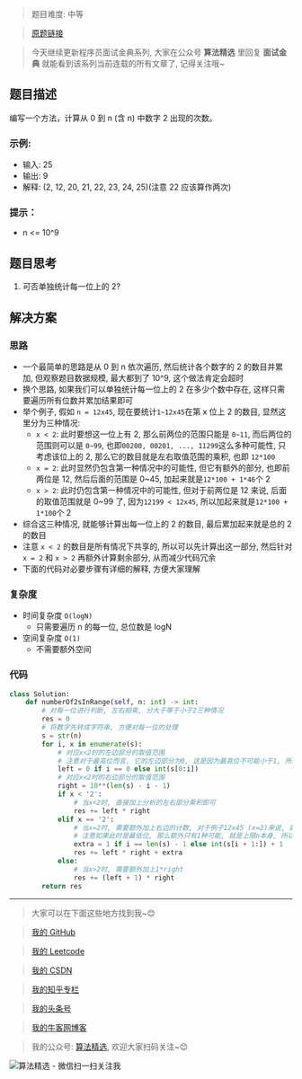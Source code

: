> 题目难度: 中等

> [原题链接](https://leetcode-cn.com/problems/number-of-2s-in-range-lcci/)

> 今天继续更新程序员面试金典系列, 大家在公众号 **算法精选** 里回复 **面试金典** 就能看到该系列当前连载的所有文章了, 记得关注哦~

## 题目描述

编写一个方法，计算从 0 到 n (含 n) 中数字 2 出现的次数。

### 示例:

- 输入: 25
- 输出: 9
- 解释: (2, 12, 20, 21, 22, 23, 24, 25)(注意 22 应该算作两次)

### 提示：

- n <= 10^9

## 题目思考

1. 可否单独统计每一位上的 2?

## 解决方案

### 思路

- 一个最简单的思路是从 0 到 n 依次遍历, 然后统计各个数字的 2 的数目并累加, 但观察题目数据规模, 最大都到了 10^9, 这个做法肯定会超时
- 换个思路, 如果我们可以单独统计每一位上的 2 在多少个数中存在, 这样只需要遍历所有位数并累加结果即可
- 举个例子, 假如 `n = 12x45`, 现在要统计`1~12x45`在第 x 位上 2 的数目, 显然这里分为三种情况:
  - `x < 2`: 此时要想这一位上有 2, 那么前两位的范围只能是 `0~11`, 而后两位的范围则可以是 `0~99`, 也即`00200, 00201, ..., 11299`这么多种可能性, 只考虑该位上的 2, 那么它的数目就是左右取值范围的乘积, 也即 `12*100`
  - `x = 2`: 此时显然仍包含第一种情况中的可能性, 但它有额外的部分, 也即前两位是 12, 然后后面的范围是 0~45, 加起来就是`12*100 + 1*46`个 2
  - `x > 2`: 此时仍包含第一种情况中的可能性, 但对于前两位是 12 来说, 后面的取值范围就是 0~99 了, 因为`12199 < 12x45`, 所以加起来就是`12*100 + 1*100`个 2
- 综合这三种情况, 就能够计算出每一位上的 2 的数目, 最后累加起来就是总的 2 的数目
- 注意 `x < 2` 的数目是所有情况下共享的, 所以可以先计算出这一部分, 然后针对 `x = 2` 和 `x > 2` 再额外计算剩余部分, 从而减少代码冗余
- 下面的代码对必要步骤有详细的解释, 方便大家理解

### 复杂度

- 时间复杂度 `O(logN)`
  - 只需要遍历 n 的每一位, 总位数是 logN
- 空间复杂度 `O(1)`
  - 不需要额外空间

### 代码

```python
class Solution:
    def numberOf2sInRange(self, n: int) -> int:
        # 对每一位进行判断, 左右相乘, 分大于等于小于2三种情况
        res = 0
        # 将数字先转成字符串, 方便对每一位的处理
        s = str(n)
        for i, x in enumerate(s):
            # 对应x<2时的左边部分的取值范围
            # 注意对于最高位而言, 它的左边部分为0, 这是因为最高位不可能小于1, 所以这部分不应该有
            left = 0 if i == 0 else int(s[0:i])
            # 对应x<2时的右边部分的取值范围
            right = 10**(len(s) - i - 1)
            if x < '2':
                # 当x<2时, 直接加上分析的左右部分乘积即可
                res += left * right
            elif x == '2':
                # 当x=2时, 需要额外加上右边的计数, 对于例子12x45 (x=2)来说, 就是46
                # 注意如果此时是最低位, 那么额外只有1种可能, 就是上限n本身, 所以最低位是2的话只需要加上1
                extra = 1 if i == len(s) - 1 else int(s[i + 1:]) + 1
                res += left * right + extra
            else:
                # 当x>2时, 需要额外加上1*right
                res += (left + 1) * right
        return res
```

---

> 大家可以在下面这些地方找到我~😊

> [我的 GitHub](https://github.com/zjulyx)

> [我的 Leetcode](https://leetcode-cn.com/u/suibianfahui/)

> [我的 CSDN](https://me.csdn.net/zjulyx1993)

> [我的知乎专栏](https://zhuanlan.zhihu.com/c_1242508721932464128)

> [我的头条号](https://www.toutiao.com/c/user/1090304683804520/#mid=1671643017345028)

> [我的牛客网博客](https://blog.nowcoder.net/zjulyx)

> 我的公众号: [算法精选](https://mp.weixin.qq.com/s?__biz=MzA5MDk1MjI5MA==&mid=2247484158&idx=1&sn=90176bac32cf7af40e4074c721fd8a95&chksm=900285f3a7750ce5a068c9c9773781461819633f2fd60533732637ec9520c908371ebc218d49&scene=178&cur_album_id=1386231241346859009#rd), 欢迎大家扫码关注~😊

![算法精选 - 微信扫一扫关注我](https://pic1.zhimg.com/80/v2-7c988a7b35886df51596ef23616764ac_1440w.jpg)
